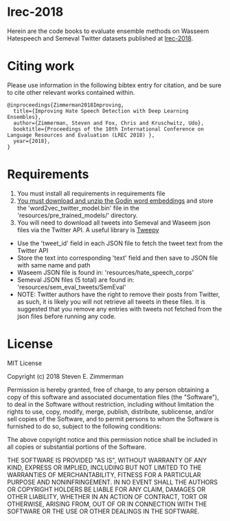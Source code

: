 # lrec-2018
Herein are the code books to evaluate ensemble methods on Wasseem Hatespeech and Semeval Twitter datasets published at [lrec-2018](http://lrec2018.lrec-conf.org/en/).

# Citing work
Please use information in the following bibtex entry for citation, and be sure to cite other relevant works contained within.

```
@inproceedings{Zimmerman2018Improving,
  title={Improving Hate Speech Detection with Deep Learning Ensembles},
  author={Zimmerman, Steven and Fox, Chris and Kruschwitz, Udo},
  booktitle={Proceedings of the 10th International Conference on Language Resources and Evaluation (LREC 2018) },
  year={2018},
}
```
# Requirements
1. You must install all requirements in requirements file
2. [You must download and unzip  the Godin word embeddings](http://yuca.test.iminds.be:8900/fgodin/downloads/word2vec_twitter_model.tar.gz) 
and store the 'word2vec_twitter_model.bin' file in the 'resources/pre_trained_models/' directory.
3. You will need to download all tweets into Semeval and Waseem json files via the Twitter API.  A useful library is [Tweepy](http://www.tweepy.org/)

+ Use the 'tweet_id' field in each JSON file to fetch the tweet text from the Twitter API
+ Store the text into corresponding 'text' field and then save to JSON file with same name and path
+ Waseem JSON file is found in: 'resources/hate_speech_corps'
+ Semeval JSON files (5 total) are found in: 'resources/sem_eval_tweets/SemEval'
+ NOTE: Twitter authors have the right to remove their posts from Twitter, as such, it is likely you will not retrieve all tweets in these files.  It is suggested that you remove any entries with tweets not fetched from the json files before running any code.

# License
MIT License

Copyright (c) 2018 Steven E. Zimmerman

Permission is hereby granted, free of charge, to any person obtaining a copy
of this software and associated documentation files (the "Software"), to deal
in the Software without restriction, including without limitation the rights
to use, copy, modify, merge, publish, distribute, sublicense, and/or sell
copies of the Software, and to permit persons to whom the Software is
furnished to do so, subject to the following conditions:

The above copyright notice and this permission notice shall be included in all
copies or substantial portions of the Software.

THE SOFTWARE IS PROVIDED "AS IS", WITHOUT WARRANTY OF ANY KIND, EXPRESS OR
IMPLIED, INCLUDING BUT NOT LIMITED TO THE WARRANTIES OF MERCHANTABILITY,
FITNESS FOR A PARTICULAR PURPOSE AND NONINFRINGEMENT. IN NO EVENT SHALL THE
AUTHORS OR COPYRIGHT HOLDERS BE LIABLE FOR ANY CLAIM, DAMAGES OR OTHER
LIABILITY, WHETHER IN AN ACTION OF CONTRACT, TORT OR OTHERWISE, ARISING FROM,
OUT OF OR IN CONNECTION WITH THE SOFTWARE OR THE USE OR OTHER DEALINGS IN THE
SOFTWARE.
